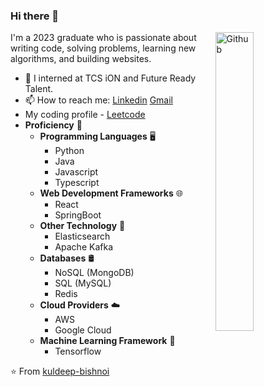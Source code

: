 ### Hi there 👋

<img width="35%" align="right" alt="Github" src="https://user-images.githubusercontent.com/48678280/88862734-4903af80-d201-11ea-968b-9c939d88a37c.gif" />

I'm a 2023 graduate who is passionate about writing code, solving problems, learning new algorithms, and building websites.

- 🔭 I interned at TCS iON and Future Ready Talent.
- 📫 How to reach me: [Linkedin](https://www.linkedin.com/in/bishnoikuldeep/) [Gmail](kuldeepbishnoi.2001@gmail.com)
- My coding profile - [Leetcode](https://leetcode.com/kuldeep_29/)
- **Proficiency** 🚀
  - **Programming Languages** 🖥️
    - Python
    - Java
    - Javascript
    - Typescript
  - **Web Development Frameworks** 🌐
    - React
    - SpringBoot
  - **Other Technology** 📡
    - Elasticsearch
    - Apache Kafka
  - **Databases** 🛢️
    - NoSQL (MongoDB)
    - SQL (MySQL)
    - Redis
  - **Cloud Providers** ☁️
    - AWS
    - Google Cloud
  - **Machine Learning Framework** 🤖
    - Tensorflow



⭐️ From [kuldeep-bishnoi](https://github.com/kuldeepbishnoi)
